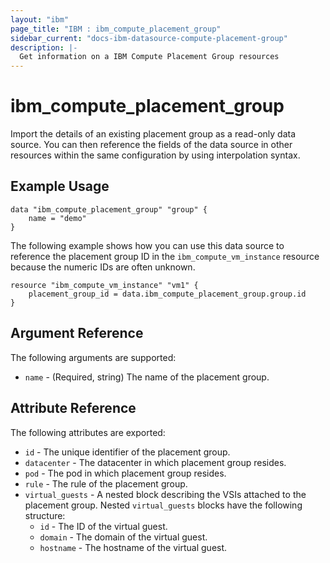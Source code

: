 ```yaml
---
layout: "ibm"
page_title: "IBM : ibm_compute_placement_group"
sidebar_current: "docs-ibm-datasource-compute-placement-group"
description: |-
  Get information on a IBM Compute Placement Group resources
---
```


# ibm\_compute_placement_group

Import the details of an existing placement group as a read-only data source. You can then reference the fields of the data source in other resources within the same configuration by using interpolation syntax.

## Example Usage

```hcl
data "ibm_compute_placement_group" "group" {
    name = "demo"
}
```

The following example shows how you can use this data source to reference the placement group ID in the `ibm_compute_vm_instance` resource because the numeric IDs are often unknown.

```hcl
resource "ibm_compute_vm_instance" "vm1" {
    placement_group_id = data.ibm_compute_placement_group.group.id
}
```

## Argument Reference

The following arguments are supported:

* `name` - (Required, string) The name of the placement group.

## Attribute Reference

The following attributes are exported:

* `id` - The unique identifier of the placement group.
* `datacenter` - The datacenter in which placement group resides.
* `pod` - The pod in which placement group resides.
* `rule` - The rule of the placement group.
* `virtual_guests` - A nested block describing the VSIs attached to the placement group. Nested `virtual_guests` blocks have the following structure:
  * `id` - The ID of the virtual guest.
  * `domain` - The domain of the virtual guest.
  * `hostname` - The hostname of the virtual guest.



